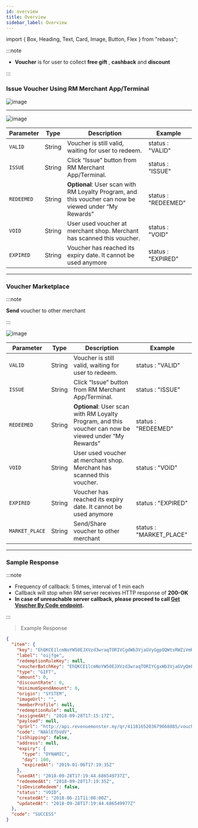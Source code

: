 ```yaml
---
id: overview
title: Overview
sidebar_label: Overview
---
```


import { Box, Heading, Text, Card, Image, Button, Flex } from "rebass";

:::note

- **Voucher** is for user to collect **free gift** , **cashback** and **discount**

:::

### Issue Voucher Using RM Merchant App/Terminal

![image](/img/voucher/issue-voucher.png)

<hr/>

![image](/img/voucher/issue-voucher-api.png)

| Parameter  | Type   | Description                                                                                            | Example             |
| ---------- | ------ | ------------------------------------------------------------------------------------------------------ | ------------------- |
| `VALID`    | String | Voucher is still valid, waiting for user to redeem.                                                    | status : "VALID"    |
| `ISSUE`    | String | Click “Issue” button from RM Merchant App/Terminal.                                                    | status : "ISSUE"    |
| `REDEEMED` | String | **Optional**: User scan with RM Loyalty Program, and this voucher can now be viewed under “My Rewards” | status : "REDEEMED" |
| `VOID`     | String | User used voucher at merchant shop. Merchant has scanned this voucher.                                 | status : "VOID"     |
| `EXPIRED`  | String | Voucher has reached its expiry date. It cannot be used anymore                                         | status : "EXPIRED"  |

<hr/>

### Voucher Marketplace

:::note

**Send** voucher to other merchant

:::

![image](/img/voucher/marketplace-voucher.png)

| Parameter      | Type   | Description                                                                                            | Example                 |
| -------------- | ------ | ------------------------------------------------------------------------------------------------------ | ----------------------- |
| `VALID`        | String | Voucher is still valid, waiting for user to redeem.                                                    | status : "VALID"        |
| `ISSUE`        | String | Click “Issue” button from RM Merchant App/Terminal.                                                    | status : "ISSUE"        |
| `REDEEMED`     | String | **Optional**: User scan with RM Loyalty Program, and this voucher can now be viewed under “My Rewards” | status : "REDEEMED"     |
| `VOID`         | String | User used voucher at merchant shop. Merchant has scanned this voucher.                                 | status : "VOID"         |
| `EXPIRED`      | String | Voucher has reached its expiry date. It cannot be used anymore                                         | status : "EXPIRED"      |
| `MARKET_PLACE` | String | Send/Share voucher to other merchant                                                                   | status : "MARKET_PLACE" |

<hr/>

### Sample Response

:::note

- Frequency of callback: 5 times, interval of 1 min each
- Callback will stop when RM server receives HTTP response of **200-OK**
- **In case of unreachable server callback, please proceed to call [Get Voucher By Code endpoint](/campaign/voucher/voucher-by-code.md).**

:::

> Example Response

```json
{
  "item": {
    "key": "EhQKCE1lcmNoYW50EJXVzd3wraqTORIVCgdWb3VjaGVyGgpOQWtsRWZiVmRW",
    "label": "oijfge",
    "redemptionRuleKey": null,
    "voucherBatchKey": "EhQKCE1lcmNoYW50EJXVzd3wraqTORIYCgxWb3VjaGVyQmF0Y2gQkvnGweaB2uQg",
    "type": "GIFT",
    "amount": 0,
    "discountRate": 0,
    "minimumSpendAmount": 0,
    "origin": "SYSTEM",
    "imageUrl": "",
    "memberProfile": null,
    "redemptionRule": null,
    "assignedAt": "2018-09-28T17:15:17Z",
    "payload": null,
    "qrUrl": "http://api.revenuemonster.my/qr/4118165203679668885/voucher/NAklEfbVdV",
    "code": "NAklEfbVdV",
    "isShipping": false,
    "address": null,
    "expiry": {
      "type": "DYNAMIC",
      "day": 100,
      "expiredAt": "2019-01-06T17:19:35Z"
    },
    "usedAt": "2018-09-28T17:19:44.686549737Z",
    "redeemedAt": "2018-09-28T17:19:35Z",
    "isDeviceRedeem": false,
    "status": "VOID",
    "createdAt": "2018-06-21T11:08:00Z",
    "updatedAt": "2018-09-28T17:19:44.686549977Z"
  },
  "code": "SUCCESS"
}
```
